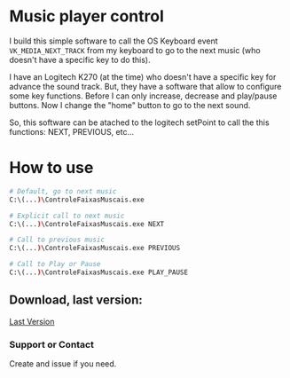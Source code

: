# Music player control

I build this simple software to call the OS Keyboard event `VK_MEDIA_NEXT_TRACK` from my keyboard to go to the next music (who doesn't have a specific key to do this).

I have an Logitech K270 (at the time) who doesn't have a specific key for advance the sound track. But, they have a software that allow to configure some key functions.
Before I can only increase, decrease and play/pause buttons. Now I change the "home" button to go to the next sound.

So, this software can be atached to the logitech setPoint to call the this functions: NEXT, PREVIOUS, etc...


# How to use

```bash
# Default, go to next music
C:\(...)\ControleFaixasMuscais.exe

# Explicit call to next music
C:\(...)\ControleFaixasMuscais.exe NEXT

# Call to previous music
C:\(...)\ControleFaixasMuscais.exe PREVIOUS

# Call to Play or Pause
C:\(...)\ControleFaixasMuscais.exe PLAY_PAUSE
```

## Download, last version:

[Last Version](https://github.com/dennnisk/controle-faixa-musical/raw/master/ControleFaixasMuscais/bin/Release/ControleFaixasMuscais.exe)

### Support or Contact

Create and issue if you need.
